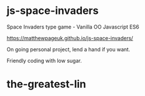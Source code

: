# js-space-invaders
Space Invaders type game - Vanilla OO Javascript ES6

https://matthewpageuk.github.io/js-space-invaders/

On going personal project, lend a hand if you want.

Friendly coding with low sugar.
# the-greatest-lin
